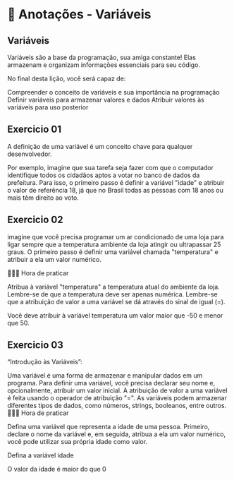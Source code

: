 
# 📌 Anotações - Variáveis

## Variáveis

Variáveis são a base da programação, sua amiga constante! Elas armazenam e organizam informações essenciais para seu código.

No final desta lição, você será capaz de:

Compreender o conceito de variáveis e sua importância na programação
Definir variáveis para armazenar valores e dados
Atribuir valores às variáveis para uso posterior  

## Exercicio 01
A definição de uma variável é um conceito chave para qualquer desenvolvedor.

Por exemplo, imagine que sua tarefa seja fazer com que o computador identifique todos os cidadãos aptos a votar no banco de dados da prefeitura. Para isso, o primeiro passo é definir a variável "idade" e atribuir o valor de referência 18, já que no Brasil todas as pessoas com 18 anos ou mais têm direito ao voto.

## Exercicio 02

imagine que você precisa programar um ar condicionado de uma loja para ligar sempre que a temperatura ambiente da loja atingir ou ultrapassar 25 graus. O primeiro passo é definir uma variável chamada "temperatura" e atribuir a ela um valor numérico.

👨🏻‍💻 Hora de praticar

Atribua à variável "temperatura" a temperatura atual do ambiente da loja. Lembre-se de que a temperatura deve ser apenas numérica. Lembre-se que a atribuição de valor a uma variável se dá através do sinal de igual (=).

Você deve atribuir à variável temperatura um valor maior que -50 e menor que 50.

## Exercicio 03

“Introdução às Variáveis”:

Uma variável é uma forma de armazenar e manipular dados em um programa.
Para definir uma variável, você precisa declarar seu nome e, opcionalmente, atribuir um valor inicial.
A atribuição de valor a uma variável é feita usando o operador de atribuição "=".
As variáveis podem armazenar diferentes tipos de dados, como números, strings, booleanos, entre outros.
👨🏻‍💻 Hora de praticar

Defina uma variável que representa a idade de uma pessoa. Primeiro, declare o nome da variável e, em seguida, atribua a ela um valor numérico, você pode utilizar sua própria idade como valor.

Defina a variável idade

O valor da idade é maior do que 0
